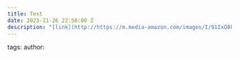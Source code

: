 ```yaml
---
title: Test
date: 2023-11-26 22:58:00 Z
description: "[link](http://https://m.media-amazon.com/images/I/91IxQ8FgZrL._AC_UY218_.jpg)"
---
```


tags: 
author: 
